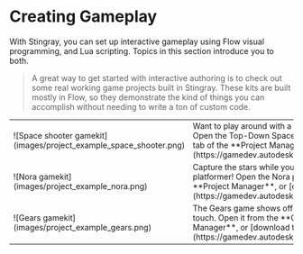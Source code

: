 # Creating Gameplay

With Stingray, you can set up interactive gameplay using Flow visual programming, and Lua scripting. Topics in this section introduce you to both.

>  A great way to get started with interactive authoring is to check out some real working game projects built in Stingray. These kits are built mostly in Flow, so they demonstrate the kind of things you can accomplish without needing to write a ton of custom code.

<table class="not-ruled"><tr><td>
![Space shooter gamekit](images/project_example_space_shooter.png)
</td><td>
Want to play around with a shooter game implemented entirely in Flow? Open the Top-Down Space Shooter project from the **Online Projects** tab of the **Project Manager**, or [download the project here](https://gamedev.autodesk.com/stingray/plugins/space_shooter_gamekit).
</td></tr>
<tr><td>
![Nora gamekit](images/project_example_nora.png)
</td><td>
Capture the stars while you leap to new levels in this side-scrolling platformer! Open the Nora project from the **Online Projects** tab of the **Project Manager**, or [download the project here](https://gamedev.autodesk.com/stingray/plugins/nora_gamekit).
</td></tr>
<tr><td>
![Gears gamekit](images/project_example_gears.png)
</td><td>
The Gears game shows off physics-based gameplay with a musical touch. Open it from the **Online Projects** tab of the **Project Manager**, or [download the project here](https://gamedev.autodesk.com/stingray/plugins/gears_gamekit).
</td></tr>
</table>
